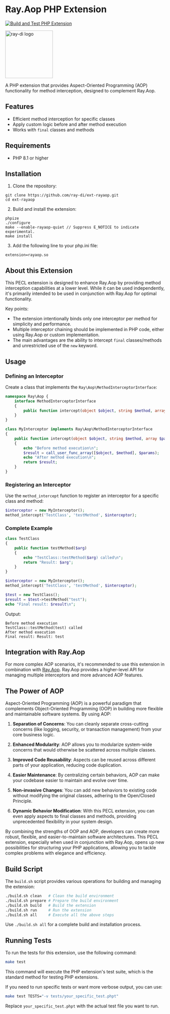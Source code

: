 # Ray.Aop PHP Extension

[![Build and Test PHP Extension](https://github.com/ray-di/ext-rayaop/actions/workflows/build.yml/badge.svg)](https://github.com/ray-di/ext-rayaop/actions/workflows/build.yml)

<img src="https://ray-di.github.io/images/logo.svg" alt="ray-di logo" width="150px;">

A PHP extension that provides Aspect-Oriented Programming (AOP) functionality for method interception, designed to complement Ray.Aop.

## Features

- Efficient method interception for specific classes
- Apply custom logic before and after method execution
- Works with `final` classes and methods

## Requirements

- PHP 8.1 or higher

## Installation

1. Clone the repository:

```
git clone https://github.com/ray-di/ext-rayaop.git
cd ext-rayaop
```

2. Build and install the extension:

```
phpize
./configure
make --enable-rayaop-quiet // Suppress E_NOTICE to indicate experimental.
make install
```

3. Add the following line to your php.ini file:

```
extension=rayaop.so
```

## About this Extension

This PECL extension is designed to enhance Ray.Aop by providing method interception capabilities at a lower level. While it can be used independently, it's primarily intended to be used in conjunction with Ray.Aop for optimal functionality.

Key points:
- The extension intentionally binds only one interceptor per method for simplicity and performance.
- Multiple interceptor chaining should be implemented in PHP code, either using Ray.Aop or custom implementation.
- The main advantages are the ability to intercept `final` classes/methods and unrestricted use of the `new` keyword.

## Usage

### Defining an Interceptor

Create a class that implements the `Ray\Aop\MethodInterceptorInterface`:

```php
namespace Ray\Aop {
    interface MethodInterceptorInterface
    {
        public function intercept(object $object, string $method, array $params): mixed;
    }
}

class MyInterceptor implements Ray\Aop\MethodInterceptorInterface
{
    public function intercept(object $object, string $method, array $params): mixed
    {
        echo "Before method execution\n";
        $result = call_user_func_array([$object, $method], $params);
        echo "After method execution\n";
        return $result;
    }
}
```

### Registering an Interceptor

Use the `method_intercept` function to register an interceptor for a specific class and method:

```php
$interceptor = new MyInterceptor();
method_intercept('TestClass', 'testMethod', $interceptor);
```

### Complete Example

```php
class TestClass
{
    public function testMethod($arg)
    {
        echo "TestClass::testMethod($arg) called\n";
        return "Result: $arg";
    }
}

$interceptor = new MyInterceptor();
method_intercept('TestClass', 'testMethod', $interceptor);

$test = new TestClass();
$result = $test->testMethod("test");
echo "Final result: $result\n";
```

Output:
```
Before method execution
TestClass::testMethod(test) called
After method execution
Final result: Result: test
```

## Integration with Ray.Aop

For more complex AOP scenarios, it's recommended to use this extension in combination with [Ray.Aop](https://github.com/ray-di/Ray.Aop). Ray.Aop provides a higher-level API for managing multiple interceptors and more advanced AOP features.

## The Power of AOP

Aspect-Oriented Programming (AOP) is a powerful paradigm that complements Object-Oriented Programming (OOP) in building more flexible and maintainable software systems. By using AOP:

1. **Separation of Concerns**: You can cleanly separate cross-cutting concerns (like logging, security, or transaction management) from your core business logic.

2. **Enhanced Modularity**: AOP allows you to modularize system-wide concerns that would otherwise be scattered across multiple classes.

3. **Improved Code Reusability**: Aspects can be reused across different parts of your application, reducing code duplication.

4. **Easier Maintenance**: By centralizing certain behaviors, AOP can make your codebase easier to maintain and evolve over time.

5. **Non-invasive Changes**: You can add new behaviors to existing code without modifying the original classes, adhering to the Open/Closed Principle.

6. **Dynamic Behavior Modification**: With this PECL extension, you can even apply aspects to final classes and methods, providing unprecedented flexibility in your system design.

By combining the strengths of OOP and AOP, developers can create more robust, flexible, and easier-to-maintain software architectures. This PECL extension, especially when used in conjunction with Ray.Aop, opens up new possibilities for structuring your PHP applications, allowing you to tackle complex problems with elegance and efficiency.

## Build Script

The `build.sh` script provides various operations for building and managing the extension:

```sh
./build.sh clean   # Clean the build environment
./build.sh prepare # Prepare the build environment
./build.sh build   # Build the extension
./build.sh run     # Run the extension
./build.sh all     # Execute all the above steps
```

Use `./build.sh all` for a complete build and installation process.

## Running Tests

To run the tests for this extension, use the following command:

```sh
make test
```

This command will execute the PHP extension's test suite, which is the standard method for testing PHP extensions.

If you need to run specific tests or want more verbose output, you can use:

```sh
make test TESTS="-v tests/your_specific_test.phpt"
```

Replace `your_specific_test.phpt` with the actual test file you want to run.

